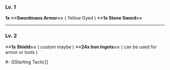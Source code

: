 ### Lv. 1
**1x ==Swordmans Armor==** ( Yellow Dyed ) **==1x Stone Sword==**
****
### Lv. 2
**==1x Shield==** ( custom maybe ) **==24x Iron Ingots==** ( can be used for armor or tools )

#- [[Starting Tactic]]